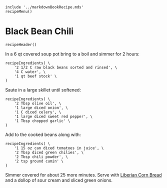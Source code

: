 ~~~ markdown-script
include '../markdownBookRecipe.mds'
recipeMenu()
~~~

# Black Bean Chili

~~~ markdown-script
recipeHeader()
~~~

In a 6 qt covered soup pot bring to a boil and simmer for 2 hours:

~~~ markdown-script
recipeIngredients( \
    '2 1/2 C raw black beans sorted and rinsed', \
    '4 C water', \
    '1 qt beef stock' \
)
~~~

Saute in a large skillet until softened:

~~~ markdown-script
recipeIngredients( \
    '2 Tbsp olive oil', \
    '1 large diced onion', \
    '1 C diced celery', \
    '1 large diced sweet red pepper', \
    '1 Tbsp chopped garlic' \
)
~~~

Add to the cooked beans along with:

~~~ markdown-script
recipeIngredients( \
    '1 15 oz can diced tomatoes in juice', \
    '2 Tbsp diced green chilies', \
    '2 Tbsp chili powder', \
    '2 tsp ground cumin' \
)
~~~

Simmer covered for about 25 more minutes. Serve with
[Liberian Corn Bread](#url=AfricanCornbread.md&var=)
and a dollop of sour cream and sliced green onions.

